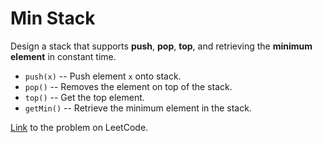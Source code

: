 # Min Stack

Design a stack that supports **push**, **pop**, **top**, and retrieving the **minimum element** in constant time.

* `push(x)` -- Push element `x` onto stack.
* `pop()` -- Removes the element on top of the stack.
* `top()` -- Get the top element.
* `getMin()` -- Retrieve the minimum element in the stack.

[Link](https://leetcode.com/explore/featured/card/30-day-leetcoding-challenge/529/week-2/3292/) to the problem on LeetCode.